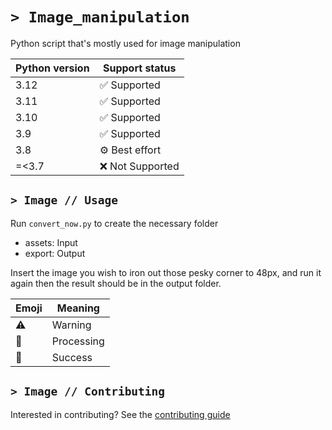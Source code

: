 # `> Image_manipulation`
Python script that's mostly used for image manipulation

| Python version | Support status               |
| -------------- | ---------------------------- |
| 3.12           | :white_check_mark: Supported |
| 3.11           | :white_check_mark: Supported |
| 3.10           | :white_check_mark: Supported |
| 3.9            | :white_check_mark: Supported |
| 3.8            | :gear: Best effort           |
| =<3.7          | :x: Not Supported            |

## `> Image // Usage`
Run `convert_now.py` to create the necessary folder

- assets: Input
- export: Output

Insert the image you wish to iron out those pesky corner to 48px, and run it again then the result should be in the output folder.

| Emoji | Meaning    |
| ----- | ---------- |
| ⚠️    | Warning    |
| 🗿    | Processing |
| 🥞    | Success    |

## `> Image // Contributing`
Interested in contributing? See the [contributing guide](/docs/CONTRIBUTING.md)
